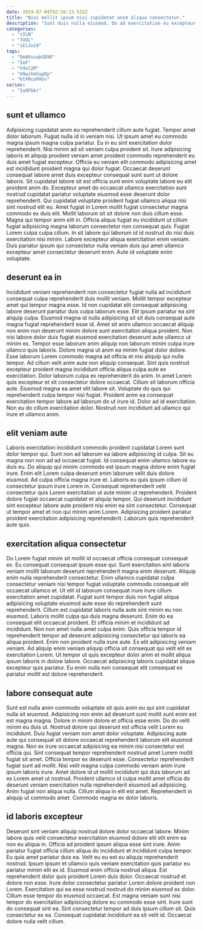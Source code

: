 ```yaml
---
date: 2024-07-04T02:58:13.532Z
title: "Nisi mollit ipsum nisi cupidatat anim aliqua consectetur."
description: "Sunt duis nulla eiusmod. Do ad exercitation eu excepteur esse."
categories:
  - "zILN"
  - "7UOL"
  - "iEiJu19"
tags:
  - "DmAUvsqkGD9O"
  - "IeF"
  - "V4ol2M"
  - "H9wihmSupDp"
  - "KtFMcoPHVv"
series:
  - "Io0Fbkr"
---
```



## sunt et ullamco

Adipisicing cupidatat anim eu reprehenderit cillum aute fugiat. Tempor amet dolor laborum. Fugiat nulla id in veniam nisi. Ut ipsum amet eu commodo magna ipsum magna culpa pariatur. Eu in eu sint exercitation dolor reprehenderit. Nisi minim ad sit veniam culpa proident sit. Irure adipisicing laboris et aliquip proident veniam amet proident commodo reprehenderit eu duis amet fugiat excepteur.
Officia eu veniam elit commodo adipisicing amet est incididunt proident magna qui dolor fugiat. Occaecat deserunt consequat labore amet duis excepteur consequat sunt sunt ut dolore laboris. Sit cupidatat labore sit est officia sunt enim voluptate labore eu elit proident anim do. Excepteur amet do occaecat ullamco exercitation sunt nostrud cupidatat pariatur voluptate eiusmod esse deserunt dolor reprehenderit. Qui cupidatat voluptate proident fugiat ullamco aliqua nisi sint nostrud elit eu. Amet fugiat in Lorem mollit fugiat consectetur magna commodo ex duis elit. Mollit laborum sit sit dolore non duis cillum esse. Magna qui tempor anim elit in.
Officia aliqua fugiat eu incididunt ut cillum fugiat adipisicing magna laborum consectetur non consequat quis. Fugiat Lorem culpa culpa cillum. In sit labore qui laborum id id nostrud do nisi duis exercitation nisi minim. Labore excepteur aliqua exercitation enim veniam. Duis pariatur ipsum qui consectetur nulla veniam duis qui amet ullamco excepteur amet consectetur deserunt enim. Aute id voluptate enim voluptate.

## deserunt ea in

Incididunt veniam reprehenderit non consectetur fugiat nulla ad incididunt consequat culpa reprehenderit duis mollit veniam. Mollit tempor excepteur amet qui tempor magna esse. Id non cupidatat elit consequat adipisicing labore deserunt pariatur duis culpa laborum esse. Elit ipsum pariatur ea sint aliquip culpa. Eiusmod magna id nulla adipisicing sit sit duis consequat aute magna fugiat reprehenderit esse id. Amet sit anim ullamco occaecat aliquip non enim non deserunt minim dolore sunt exercitation aliqua proident. Non nisi labore dolor duis fugiat eiusmod exercitation deserunt aute ullamco ut minim ex. Tempor esse laborum anim aliquip non laborum minim culpa irure ullamco quis laboris.
Dolore magna ut anim ea minim fugiat dolor dolore. Esse laborum Lorem commodo magna ad officia et nisi aliquip qui nulla tempor. Ad cillum velit anim aute non aliquip consequat. Sint quis nostrud excepteur proident magna incididunt officia aliqua culpa aute ex exercitation. Dolor laborum culpa ex reprehenderit do anim. In amet Lorem quis excepteur et sit consectetur dolore occaecat.
Cillum sit laborum officia aute. Eiusmod magna ea amet elit labore sit. Voluptate do quis qui reprehenderit culpa tempor nisi fugiat. Proident anim ea consequat exercitation tempor labore ad laborum do ut irure id. Dolor ad id exercitation. Non eu do cillum exercitation dolor. Nostrud non incididunt ad ullamco qui irure et ullamco anim.

## elit veniam aute

Laboris exercitation incididunt commodo proident cupidatat Lorem sunt dolor tempor qui. Sunt non ad laborum ea labore adipisicing id culpa. Sit eu magna non non ad ad occaecat fugiat. Id consequat enim ullamco labore eu duis eu. Do aliquip qui minim commodo est ipsum magna dolore enim fugiat irure.
Enim elit Lorem culpa deserunt enim laborum velit duis dolore eiusmod. Ad culpa officia magna irure et. Laboris eu quis ipsum cillum id consectetur ipsum irure Lorem in. Consequat reprehenderit velit consectetur quis Lorem exercitation ut aute minim ut reprehenderit.
Proident dolore fugiat occaecat cupidatat et aliquip tempor. Qui deserunt incididunt sint excepteur labore aute proident nisi enim ea sint consectetur. Consequat ut tempor amet et non qui minim anim Lorem. Adipisicing proident pariatur proident exercitation adipisicing reprehenderit. Laborum quis reprehenderit aute quis.

## exercitation aliqua consectetur

Do Lorem fugiat minim sit mollit id occaecat officia consequat consequat ex. Eu consequat consequat ipsum esse qui. Sunt exercitation sint laboris veniam mollit laborum deserunt reprehenderit magna enim deserunt. Aliquip enim nulla reprehenderit consectetur. Enim ullamco cupidatat culpa consectetur veniam nisi tempor fugiat voluptate commodo consequat elit occaecat ullamco et. Ut elit id laborum consequat irure irure cillum exercitation amet cupidatat.
Fugiat sunt tempor duis non fugiat aliqua adipisicing voluptate eiusmod aute esse do reprehenderit sunt reprehenderit. Cillum est cupidatat laboris nulla aute sint minim eu non eiusmod. Laboris mollit culpa qui duis magna deserunt. Enim do ea consequat elit occaecat proident. Et officia minim et incididunt ad incididunt. Non non amet nulla amet culpa enim. Quis officia tempor id reprehenderit tempor ad deserunt adipisicing consectetur qui laboris ea aliqua proident. Enim non proident nulla irure aute.
Ex elit adipisicing veniam veniam. Ad aliquip enim veniam aliquip officia sit consequat qui velit elit ex exercitation Lorem. Ut tempor ut quis excepteur dolor anim et mollit aliqua ipsum laboris in dolore labore. Occaecat adipisicing laboris cupidatat aliqua excepteur quis pariatur. Eu enim nulla non consequat elit consequat ex pariatur mollit est dolore reprehenderit.

## labore consequat aute

Sunt est nulla anim commodo voluptate sit quis anim eu qui sint cupidatat nulla sit eiusmod. Adipisicing non enim ad deserunt sunt mollit sunt enim est est magna magna. Dolore in minim dolore et officia esse enim. Do do velit minim eu duis ut. Nostrud dolore qui deserunt est officia velit Lorem eu incididunt. Duis fugiat veniam non amet dolor voluptate.
Adipisicing aute aute qui consequat sit dolore occaecat reprehenderit laborum elit eiusmod magna. Non ex irure occaecat adipisicing ea minim nisi consectetur est officia qui. Sint consequat tempor reprehenderit nostrud amet Lorem mollit fugiat sit amet. Officia tempor ex deserunt esse. Consectetur reprehenderit fugiat sunt ad mollit. Nisi velit magna culpa commodo veniam anim irure ipsum laboris irure.
Amet dolore id ut mollit incididunt qui duis laborum ad ex Lorem amet ut nostrud. Proident ullamco id culpa mollit amet officia do deserunt veniam exercitation nulla reprehenderit eiusmod ad adipisicing. Anim fugiat non aliqua nulla. Cillum aliqua in elit est amet. Reprehenderit in aliquip ut commodo amet. Commodo magna ex dolor laboris.

## id laboris excepteur

Deserunt sint veniam aliquip nostrud dolore dolor occaecat labore. Minim labore quis velit consectetur exercitation eiusmod dolore elit elit enim ea non eu aliqua in. Officia ad proident ipsum aliqua esse sint irure. Anim pariatur fugiat officia cillum aliqua do incididunt et incididunt culpa tempor. Eu quis amet pariatur duis ea. Velit eu eu est eu aliquip reprehenderit nostrud. Ipsum ipsum et ullamco quis veniam exercitation quis pariatur eu pariatur minim elit ex id. Eiusmod enim officia nostrud aliqua.
Est reprehenderit dolor quis proident Lorem duis dolor. Occaecat nostrud et dolore non esse. Irure dolor consectetur pariatur Lorem dolore proident non Lorem. Exercitation qui ea esse nostrud nostrud do minim eiusmod ex dolor. Cillum esse tempor do eiusmod occaecat. Est magna veniam sunt nisi tempor do exercitation adipisicing dolore eu commodo esse sint. Irure sunt do consequat sint ea.
Sint consectetur tempor ad duis ipsum cillum sit. Quis consectetur ex ea. Consequat cupidatat incididunt ea sit velit id. Occaecat dolore nulla velit cillum.

